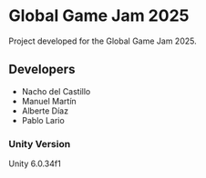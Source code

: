 # Global Game Jam 2025
Project developed for the Global Game Jam 2025.

## Developers
- Nacho del Castillo
- Manuel Martín
- Alberte Díaz
- Pablo Lario

### Unity Version
Unity 6.0.34f1
